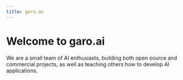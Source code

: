 ```yaml
---
title: garo.ai
---
```

# Welcome to garo.ai

We are a small team of AI enthusiasts, building both open source and commercial projects, as well as teaching others how to develop AI applications.